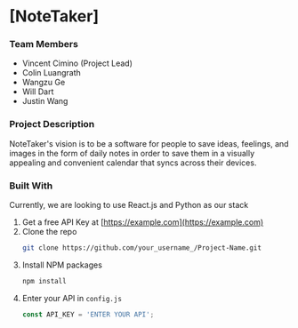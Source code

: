 # \[NoteTaker\]

### Team Members
- Vincent Cimino (Project Lead)
- Colin Luangrath
- Wangzu Ge
- Will Dart
- Justin Wang

### Project Description
NoteTaker's vision is to be a software for people to save ideas, feelings, and images in the form of daily notes in order to save them in a visually appealing and convenient calendar that syncs across their devices.

### Built With
Currently, we are looking to use React.js and Python as our stack

1. Get a free API Key at [https://example.com](https://example.com)
2. Clone the repo
   ```sh
   git clone https://github.com/your_username_/Project-Name.git
   ```
3. Install NPM packages
   ```sh
   npm install
   ```
4. Enter your API in `config.js`
   ```js
   const API_KEY = 'ENTER YOUR API';
   ```
